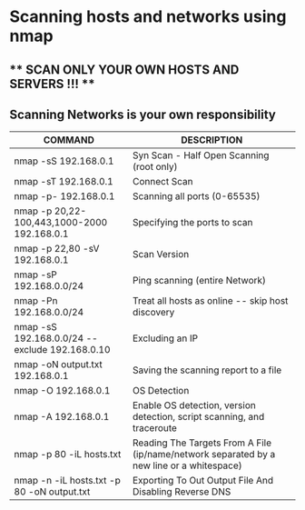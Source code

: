 # Scanning hosts and networks using nmap

## ** SCAN ONLY YOUR OWN HOSTS AND SERVERS !!! **
## Scanning Networks is your own responsibility
COMMAND | DESCRIPTION
---|---
nmap -sS 192.168.0.1 | Syn Scan - Half Open Scanning (root only)
nmap -sT 192.168.0.1 | Connect Scan
nmap -p- 192.168.0.1 | Scanning all ports (0-65535)
nmap -p 20,22-100,443,1000-2000 192.168.0.1 | Specifying the ports to scan
nmap -p 22,80 -sV 192.168.0.1 | Scan Version
nmap -sP 192.168.0.0/24 | Ping scanning (entire Network)
nmap -Pn 192.168.0.0/24 | Treat all hosts as online -- skip host discovery
nmap -sS 192.168.0.0/24 --exclude 192.168.0.10 | Excluding an IP
nmap -oN output.txt 192.168.0.1 | Saving the scanning report to a file
nmap -O 192.168.0.1 | OS Detection
nmap -A 192.168.0.1 | Enable OS detection, version detection, script scanning, and traceroute
nmap -p 80 -iL hosts.txt  | Reading The Targets From A File (ip/name/network separated by a new line or a whitespace)
nmap -n -iL hosts.txt -p 80 -oN output.txt | Exporting To Out Output File And Disabling Reverse DNS